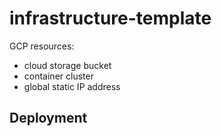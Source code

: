# infrastructure-template

GCP resources:
- cloud storage bucket
- container cluster
- global static IP address

## Deployment

```shell
```
